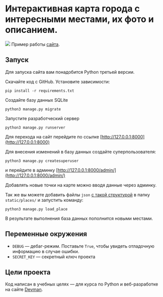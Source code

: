 # Интерактивная карта города с интересными местами, их фото и описанием.
![](static/ezgif.com-gif-maker_4nWhtfQ.gif)
Пример работы [сайта](http://kmorales.pythonanywhere.com).

## Запуск

Для запуска сайта вам понадобится Python третьей версии.

Скачайте код с GitHub. Установите зависимости:

```
pip install -r requirements.txt
```

Создайте базу данных SQLite

```
python3 manage.py migrate
```

Запустите разработческий сервер

```
python3 manage.py runserver
```

Для перехода на сайт перейдите по ссылке [http://127.0.0.1:8000](http://127.0.0.1:8000)

Для внесения изменений в базу данных создайте суперпользователя:

```
python3 manage.py createsuperuser
```

и перейдите в админку [http://127.0.0.1:8000/admin/](http://127.0.0.1:8000/admin/)

Добавлять новые точки на карте можно вводя данные через админку.

Так же вы можете добавить файлы `json` [с такой структурой](https://raw.githubusercontent.com/devmanorg/where-to-go-places/master/places/Антикафе%20Bizone.json) в папку `static/places/` и запустить команду:

```
python3 manage.py load_place
```

В результате выполнения база данных пополнится новыми местами.

## Переменные окружения

- `DEBUG` — дебаг-режим. Поставьте `True`, чтобы увидеть отладочную информацию в случае ошибки.
- `SECRET_KEY` — секретный ключ проекта

## Цели проекта

Код написан в учебных целях — для курса по Python и веб-разработке на сайте [Devman](https://dvmn.org).
